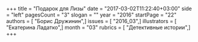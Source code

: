+++
title = "Подарок для Лизы"
date = "2017-03-02T11:22:40+03:00"
side = "left"
pagesCount = "3"
slogan = ""
year = "2016"
startPage = "22"
authors = [ "Борис Дружинин",]
issues = [ "2016_03",]
illustrators = [ "Екатерина Ладатко",]
month = "03"
rubrics = [ "Детективные истории",]
+++
